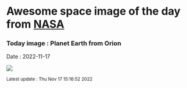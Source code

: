 
# Awesome space image of the day from [NASA](https://api.nasa.gov/)

### Today image : Planet Earth from Orion
Date : 2022-11-17

![](https://apod.nasa.gov/apod/image/2211/EarthArtemis1_1067.jpg)

<small>Latest update : Thu Nov 17 15:16:52 2022</small>
        